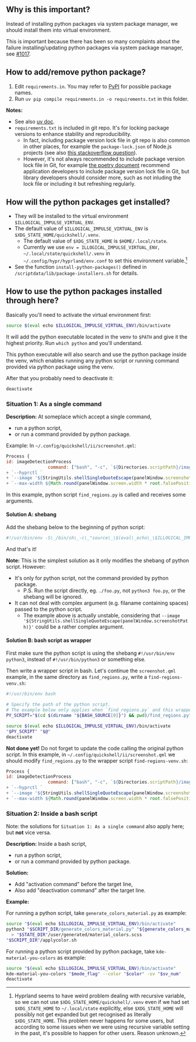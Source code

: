 ## Why is this important?
Instead of installing python packages via system package manager, we should install them into virtual environment.

This is important because there has been so many complaints about the failure installing/updating python packages via system package manager, see [#1017](https://github.com/end-4/dots-hyprland/issues/1017).

## How to add/remove python package?

1. Edit `requirements.in`. You may refer to [PyPI](https://pypi.org/) for possible package names.
2. Run `uv pip compile requirements.in -o requirements.txt` in this folder.

**Notes:**
- See also [uv doc](https://docs.astral.sh/uv/pip/dependencies/#using-requirementsin).
- `requirements.txt` is included in git repo. It's for locking package versions to enhance stability and reproducibility.
  - In fact, including package version lock file in git repo is also common in other places, for example the `package-lock.json` of Node.js projects (see also [this stackoverflow question](https://stackoverflow.com/questions/48524417/should-the-package-lock-json-file-be-added-to-gitignore)).
  - However, it's not always recommended to include package version lock file in Git, for example [the poetry document](https://python-poetry.org/docs/basic-usage/#committing-your-poetrylock-file-to-version-control) recommend application developers to include package version lock file in Git, but library developers should consider more, such as not inluding the lock file or including it but refreshing regularly.

## How will the python packages get installed?

- They will be installed to the virtual environment `$ILLOGICAL_IMPULSE_VIRTUAL_ENV`.
- The default value of `$ILLOGICAL_IMPULSE_VIRTUAL_ENV` is `$XDG_STATE_HOME/quickshell/.venv`.
  - The default value of `$XDG_STATE_HOME` is `$HOME/.local/state`.
  - Currently we use `env = ILLOGICAL_IMPULSE_VIRTUAL_ENV, ~/.local/state/quickshell/.venv` in `~/.config/hypr/hyprland/env.conf` to set this environment variable.[^2]
- See the function `install-python-packages()` defined in `/scriptdata/lib/package-installers.sh` for details.

[^2]: Hyprland seems to have weird problem dealing with recursive variable, so we can not use `$XDG_STATE_HOME/quickshell/.venv` even if we had set `$XDG_STATE_HOME` to `~/.local/state` explicitly, else `$XDG_STATE_HOME` will possibly not get expanded but get recognised as literally `$XDG_STATE_HOME`. This problem never happens for some users, but according to some issues when we were using recursive variable setting in the past, it's possible to happen for other users. Reason unknown.

## How to use the python packages installed through here?

Basically you'll need to activate the virtual environment first:
```bash
source $(eval echo $ILLOGICAL_IMPULSE_VIRTUAL_ENV)/bin/activate
```

It will add the python executable located in the venv to `$PATH` and give it the highest priority.
Run `which python` and you'll understand.

This python executable will also search and use the python package inside the venv,
which enables running any python script or running command provided via python package using the venv.

After that you probably need to deactivate it:
```bash
deactivate
```

### Situation 1: As a single command
**Description:** At someplace which accept a single command,
- run a python script,
- or run a command provided by python package.

Example: In `~/‎.config/quickshell/ii/screenshot.qml`:
```qml
Process {
id: imageDetectionProcess
                command: ["bash", "-c", `${Directories.scriptPath}/images/find_regions.py ` 
+ `--hyprctl ` 
+ `--image '${StringUtils.shellSingleQuoteEscape(panelWindow.screenshotPath)}' ` 
+ `--max-width ${Math.round(panelWindow.screen.width * root.falsePositivePreventionRatio)} ` 
```
In this example, python script `find_regions.py` is called and receives some arguments.

#### Solution A: shebang

Add the shebang below to the beginning of python script:
```python
#!/usr/bin/env -S\_/bin/sh\_-c\_"source\_\$(eval\_echo\_\$ILLOGICAL_IMPULSE_VIRTUAL_ENV)/bin/activate&&exec\_python\_-E\_"\$0"\_"\$@""
```
And that's it!

**Note:** This is the simplest solution as it only modifies the shebang of python script.
However:
- It's only for python script, not the command provided by python package.
  - P.S. Run the script directly, eg. `./foo.py`, not `python3 foo.py`, or the shebang will be ignored.
- It can not deal with complex argument (e.g. filaname containing spaces) passed to the python script.
  - The example above is actually unstable, considering that `--image '${StringUtils.shellSingleQuoteEscape(panelWindow.screenshotPath)}'` could be a rather complex argument.

#### Solution B: bash script as wrapper

First make sure the python script is using the shebang `#!/usr/bin/env python3`, instead of `#!/usr/bin/python3` or something else.

Then write a wrapper script in bash.
Let's continue the `screenshot.qml` example, in the same directory as `find_regions.py`, write a `find-regions-venv.sh`:
```bash
#!/usr/bin/env bash

# Specify the path of the python script.
# The example below only applies when `find_regions.py` and this wrapper script are under the same folder.
PY_SCRIPT="$(cd $(dirname "${BASH_SOURCE[0]}") && pwd)/find_regions.py"

source $(eval echo $ILLOGICAL_IMPULSE_VIRTUAL_ENV)/bin/activate
"$PY_SCRIPT" "$@"
deactivate
```
**Not done yet!** Do not forget to update the code calling the original python script.
In this example, in `~/‎.config/quickshell/ii/screenshot.qml` we should modify `find_regions.py` to the wrapper script `find-regions-venv.sh`:
```qml
Process {
id: imageDetectionProcess
                command: ["bash", "-c", `${Directories.scriptPath}/images/find-regions-venv.sh ` 
+ `--hyprctl ` 
+ `--image '${StringUtils.shellSingleQuoteEscape(panelWindow.screenshotPath)}' ` 
+ `--max-width ${Math.round(panelWindow.screen.width * root.falsePositivePreventionRatio)} ` 
```

### Situation 2: Inside a bash script
Note: the solutions for `Situation 1: As a single command` also apply here; but **not** vice versa.

**Description:**
Inside a bash script,
- run a python script,
- or run a command provided by python package.

**Solution:**
- Add "activation command" before the target line,
- Also add "deactivation command" after the target line.

**Example:**

For running a python script,
take `generate_colors_material.py` as example:
```bash
source "$(eval echo $ILLOGICAL_IMPULSE_VIRTUAL_ENV)/bin/activate"
python3 "$SCRIPT_DIR/generate_colors_material.py" "${generate_colors_material_args[@]}" \
  > "$STATE_DIR"/user/generated/material_colors.scss
"$SCRIPT_DIR"/applycolor.sh
```

For running a python script provided by python package,
take `kde-material-you-colors` as example:
```bash
source "$(eval echo $ILLOGICAL_IMPULSE_VIRTUAL_ENV)/bin/activate"
kde-material-you-colors "$mode_flag" --color "$color" -sv "$sv_num"
deactivate
```



